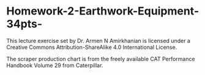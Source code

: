 # Homework-2-Earthwork-Equipment-34pts-

This lecture exercise set by Dr. Armen N Amirkhanian is licensed under a Creative Commons Attribution-ShareAlike 4.0 International License.

The scraper production chart is from the freely available CAT Performance Handbook Volume 29 from Caterpillar.

